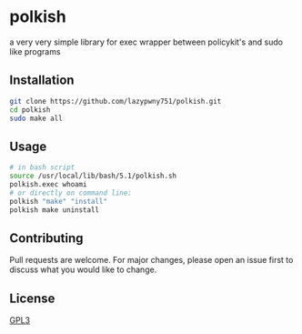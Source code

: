 # polkish
a very very simple library for exec wrapper between policykit's and sudo like programs

## Installation
```sh
git clone https://github.com/lazypwny751/polkish.git
cd polkish
sudo make all
```

## Usage
```sh
# in bash script
source /usr/local/lib/bash/5.1/polkish.sh
polkish.exec whoami
# or directly on command line:
polkish "make" "install"
polkish make uninstall
```

## Contributing
Pull requests are welcome. For major changes, please open an issue first to discuss what you would like to change.

## License
[GPL3](https://choosealicense.com/licenses/gpl-3.0/)
